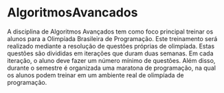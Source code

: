# AlgoritmosAvancados
A disciplina de Algoritmos Avançados  tem como foco principal treinar os alunos para a Olimpíada Brasileira de Programação. Este treinamento será realizado mediante a resolução de questões próprias de olimpíada. Estas questões são divididas em iterações que duram duas semanas. Em cada iteração, o aluno deve fazer um número mínimo de questões. Além disso, durante o semestre é organizada uma maratona de programação, na qual os alunos podem treinar em um ambiente real de olimpíada de programação.
